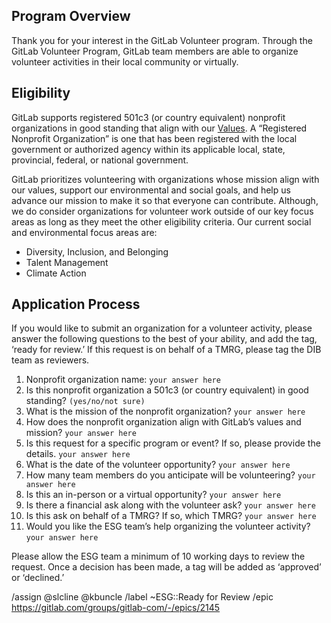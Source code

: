 ## Program Overview 

Thank you for your interest in the GitLab Volunteer program. Through the GitLab Volunteer Program, GitLab team members are able to organize volunteer activities in their local community or virtually. 

## Eligibility 

GitLab supports registered 501c3 (or country equivalent) nonprofit organizations in good standing that align with our [Values](https://about.gitlab.com/handbook/values/). A “Registered Nonprofit Organization” is one that has been registered with the local government or authorized agency within its applicable local, state, provincial, federal, or national government. 

GitLab prioritizes volunteering with organizations whose mission align with our values, support our environmental and social goals, and help us advance our mission to make it so that everyone can contribute. Although, we do consider organizations for volunteer work outside of our key focus areas as long as they meet the other eligibility criteria. Our current social and environmental focus areas are:

- Diversity, Inclusion, and Belonging 
- Talent Management 
- Climate Action

## Application Process

If you would like to submit an organization for a volunteer activity,  please answer the following questions to the best of your ability, and add the tag, ‘ready for review.’ If this request is on behalf of a TMRG, please tag the DIB team as reviewers. 

1. Nonprofit organization name: `your answer here`
2. Is this nonprofit organization a 501c3 (or country equivalent) in good standing? `(yes/no/not sure)`
3. What is the mission of the nonprofit organization? `your answer here`
4. How does the nonprofit organization align with GitLab’s values and mission? `your answer here`
5. Is this request for a specific program or event? If so, please provide the details. `your answer here`
6. What is the date of the volunteer opportunity? `your answer here`
7. How many team members do you anticipate will be volunteering? `your answer here`
8. Is this an in-person or a virtual opportunity? `your answer here`
9. Is there a financial ask along with the volunteer ask? `your answer here`
10. Is this ask on behalf of a TMRG? If so, which TMRG? `your answer here`
11. Would you like the ESG team’s help organizing the volunteer activity? `your answer here`

Please allow the ESG team a minimum of 10 working days to review the request. Once a decision has been made, a tag will be added as ‘approved’ or ‘declined.’

/assign @slcline @kbuncle
/label ~ESG::Ready for Review
/epic https://gitlab.com/groups/gitlab-com/-/epics/2145
